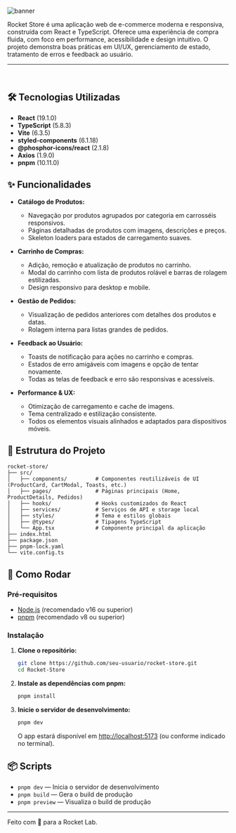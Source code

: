 ![banner](https://github.com/user-attachments/assets/f0f99488-2adf-40f3-a077-0cf2b097fd1c)

Rocket Store é uma aplicação web de e-commerce moderna e responsiva, construída com React e TypeScript. Oferece uma experiência de compra fluida, com foco em performance, acessibilidade e design intuitivo. O projeto demonstra boas práticas em UI/UX, gerenciamento de estado, tratamento de erros e feedback ao usuário.

---

<br>

## 🛠️ Tecnologias Utilizadas

- **React** (19.1.0)
- **TypeScript** (5.8.3)
- **Vite** (6.3.5)
- **styled-components** (6.1.18)
- **@phosphor-icons/react** (2.1.8)
- **Axios** (1.9.0)
- **pnpm** (10.11.0)

## ✨ Funcionalidades

- **Catálogo de Produtos:**
  - Navegação por produtos agrupados por categoria em carrosséis responsivos.
  - Páginas detalhadas de produtos com imagens, descrições e preços.
  - Skeleton loaders para estados de carregamento suaves.

- **Carrinho de Compras:**
  - Adição, remoção e atualização de produtos no carrinho.
  - Modal do carrinho com lista de produtos rolável e barras de rolagem estilizadas.
  - Design responsivo para desktop e mobile.

- **Gestão de Pedidos:**
  - Visualização de pedidos anteriores com detalhes dos produtos e datas.
  - Rolagem interna para listas grandes de pedidos.

- **Feedback ao Usuário:**
  - Toasts de notificação para ações no carrinho e compras.
  - Estados de erro amigáveis com imagens e opção de tentar novamente.
  - Todas as telas de feedback e erro são responsivas e acessíveis.

- **Performance & UX:**
  - Otimização de carregamento e cache de imagens.
  - Tema centralizado e estilização consistente.
  - Todos os elementos visuais alinhados e adaptados para dispositivos móveis.

## 📁 Estrutura do Projeto

```
rocket-store/
├── src/
│   ├── components/         # Componentes reutilizáveis de UI (ProductCard, CartModal, Toasts, etc.)
│   ├── pages/              # Páginas principais (Home, ProductDetails, Pedidos)
│   ├── hooks/              # Hooks customizados do React
│   ├── services/           # Serviços de API e storage local
│   ├── styles/             # Tema e estilos globais
│   ├── @types/             # Tipagens TypeScript
│   └── App.tsx             # Componente principal da aplicação
├── index.html
├── package.json
├── pnpm-lock.yaml
└── vite.config.ts
```

## 🚀 Como Rodar

### Pré-requisitos
- [Node.js](https://nodejs.org/) (recomendado v16 ou superior)
- [pnpm](https://pnpm.io/) (recomendado v8 ou superior)

### Instalação

1. **Clone o repositório:**
   ```sh
   git clone https://github.com/seu-usuario/rocket-store.git
   cd Rocket-Store
   ```

2. **Instale as dependências com pnpm:**
   ```sh
   pnpm install
   ```

3. **Inicie o servidor de desenvolvimento:**
   ```sh
   pnpm dev
   ```
   O app estará disponível em [http://localhost:5173](http://localhost:5173) (ou conforme indicado no terminal).

## 📦 Scripts

- `pnpm dev` — Inicia o servidor de desenvolvimento
- `pnpm build` — Gera o build de produção
- `pnpm preview` — Visualiza o build de produção

---

Feito com 💜 para a Rocket Lab.
